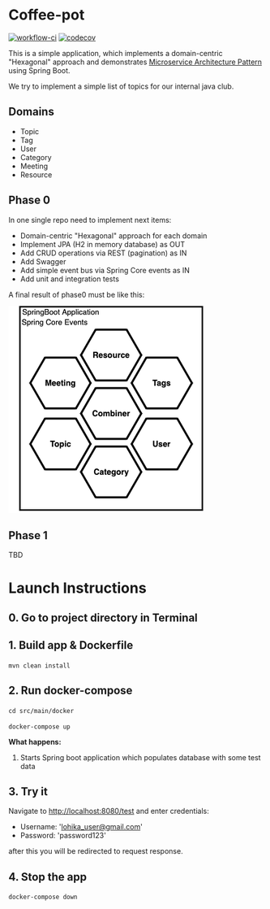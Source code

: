 # Coffee-pot
[![workflow-ci](https://github.com/odessajavaclub/coffee-pot/workflows/Workflow%20CI/badge.svg)](https://github.com/odessajavaclub/coffee-pot/actions?query=workflow%3A%22Workflow+CI%22)
[![codecov](https://codecov.io/gh/odessajavaclub/coffee-pot/branch/master/graph/badge.svg)](https://codecov.io/gh/odessajavaclub/coffee-pot)

This is a simple application, which implements a domain-centric "Hexagonal" approach and demonstrates [Microservice Architecture Pattern](http://martinfowler.com/microservices/) using Spring Boot.

We try to implement a simple list of topics for our internal java club.

## Domains
- Topic
- Tag
- User
- Category
- Meeting
- Resource

## Phase 0

In one single repo need to implement next items:
- Domain-centric "Hexagonal" approach for each domain
- Implement JPA (H2 in memory database) as OUT
- Add CRUD operations via REST (pagination) as IN
- Add Swagger
- Add simple event bus via Spring Core events as IN
- Add unit and integration tests

A final result of phase0 must be like this:

![Phase0](docs/Phase0.png)

## Phase 1

TBD

# Launch Instructions

## 0. Go to project directory in Terminal

## 1. Build app & Dockerfile

`mvn clean install`

## 2. Run docker-compose

`cd src/main/docker`

`docker-compose up`

**What happens:**

1. Starts Spring boot application which populates database with some test data

## 3. Try it

Navigate to <http://localhost:8080/test> and enter credentials: 
* Username: 'lohika_user@gmail.com'
* Password: 'password123'

after this you will be redirected to request response.

## 4. Stop the app
`docker-compose down`

